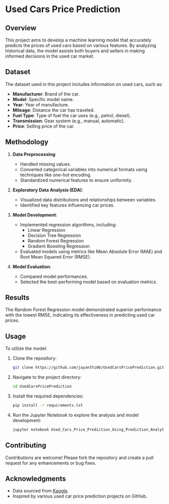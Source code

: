 # Used Cars Price Prediction

## Overview

This project aims to develop a machine learning model that accurately predicts the prices of used cars based on various features. By analyzing historical data, the model assists both buyers and sellers in making informed decisions in the used car market.

## Dataset

The dataset used in this project includes information on used cars, such as:

- **Manufacturer**: Brand of the car.
- **Model**: Specific model name.
- **Year**: Year of manufacture.
- **Mileage**: Distance the car has traveled.
- **Fuel Type**: Type of fuel the car uses (e.g., petrol, diesel).
- **Transmission**: Gear system (e.g., manual, automatic).
- **Price**: Selling price of the car.

## Methodology

1. **Data Preprocessing**:
   - Handled missing values.
   - Converted categorical variables into numerical formats using techniques like one-hot encoding.
   - Standardized numerical features to ensure uniformity.

2. **Exploratory Data Analysis (EDA)**:
   - Visualized data distributions and relationships between variables.
   - Identified key features influencing car prices.

3. **Model Development**:
   - Implemented regression algorithms, including:
     - Linear Regression
     - Decision Tree Regression
     - Random Forest Regression
     - Gradient Boosting Regression
   - Evaluated models using metrics like Mean Absolute Error (MAE) and Root Mean Squared Error (RMSE).

4. **Model Evaluation**:
   - Compared model performances.
   - Selected the best-performing model based on evaluation metrics.

## Results

The Random Forest Regression model demonstrated superior performance with the lowest RMSE, indicating its effectiveness in predicting used car prices.

## Usage

To utilize the model:

1. Clone the repository:

   ```bash
   git clone https://github.com/jayanthi06/UsedCarsPricePrediction.git
   ```

2. Navigate to the project directory:

   ```bash
   cd UsedCarsPricePrediction
   ```

3. Install the required dependencies:

   ```bash
   pip install -r requirements.txt
   ```

4. Run the Jupyter Notebook to explore the analysis and model development:

   ```bash
   jupyter notebook Used_Cars_Price_Prediction_Using_Prediction_Analytics.ipynb
   ```

## Contributing

Contributions are welcome! Please fork the repository and create a pull request for any enhancements or bug fixes.


## Acknowledgments

- Data sourced from [Kaggle](https://www.kaggle.com/datasets/austinreese/craigslist-carstrucks-data).
- Inspired by various used car price prediction projects on GitHub.
